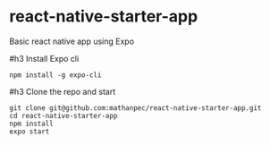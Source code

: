# react-native-starter-app
Basic react native app using Expo

#h3 Install Expo cli

```
npm install -g expo-cli
```


#h3 Clone the repo and start

```
git clone git@github.com:mathanpec/react-native-starter-app.git
cd react-native-starter-app
npm install
expo start
```

